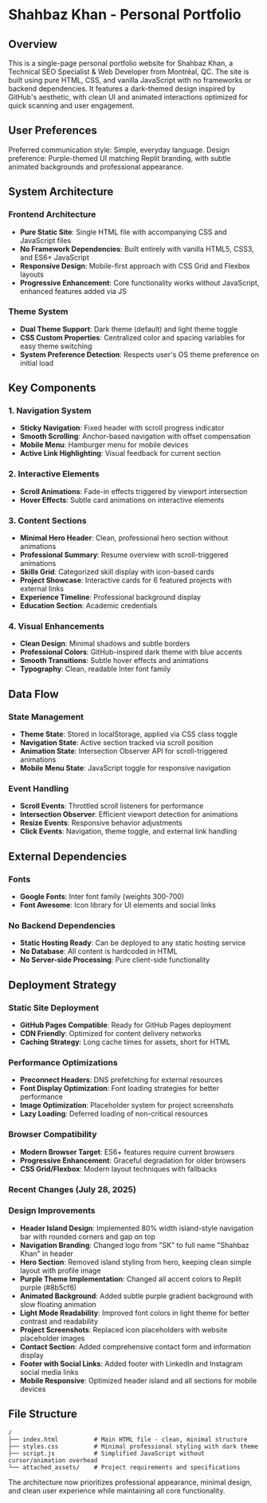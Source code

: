 # Shahbaz Khan - Personal Portfolio

## Overview

This is a single-page personal portfolio website for Shahbaz Khan, a Technical SEO Specialist & Web Developer from Montréal, QC. The site is built using pure HTML, CSS, and vanilla JavaScript with no frameworks or backend dependencies. It features a dark-themed design inspired by GitHub's aesthetic, with clean UI and animated interactions optimized for quick scanning and user engagement.

## User Preferences

Preferred communication style: Simple, everyday language.
Design preference: Purple-themed UI matching Replit branding, with subtle animated backgrounds and professional appearance.

## System Architecture

### Frontend Architecture
- **Pure Static Site**: Single HTML file with accompanying CSS and JavaScript files
- **No Framework Dependencies**: Built entirely with vanilla HTML5, CSS3, and ES6+ JavaScript
- **Responsive Design**: Mobile-first approach with CSS Grid and Flexbox layouts
- **Progressive Enhancement**: Core functionality works without JavaScript, enhanced features added via JS

### Theme System
- **Dual Theme Support**: Dark theme (default) and light theme toggle
- **CSS Custom Properties**: Centralized color and spacing variables for easy theme switching
- **System Preference Detection**: Respects user's OS theme preference on initial load

## Key Components

### 1. Navigation System
- **Sticky Navigation**: Fixed header with scroll progress indicator
- **Smooth Scrolling**: Anchor-based navigation with offset compensation
- **Mobile Menu**: Hamburger menu for mobile devices
- **Active Link Highlighting**: Visual feedback for current section

### 2. Interactive Elements
- **Scroll Animations**: Fade-in effects triggered by viewport intersection
- **Hover Effects**: Subtle card animations on interactive elements

### 3. Content Sections
- **Minimal Hero Header**: Clean, professional hero section without animations
- **Professional Summary**: Resume overview with scroll-triggered animations
- **Skills Grid**: Categorized skill display with icon-based cards
- **Project Showcase**: Interactive cards for 6 featured projects with external links
- **Experience Timeline**: Professional background display
- **Education Section**: Academic credentials

### 4. Visual Enhancements
- **Clean Design**: Minimal shadows and subtle borders
- **Professional Colors**: GitHub-inspired dark theme with blue accents
- **Smooth Transitions**: Subtle hover effects and animations
- **Typography**: Clean, readable Inter font family

## Data Flow

### State Management
- **Theme State**: Stored in localStorage, applied via CSS class toggle
- **Navigation State**: Active section tracked via scroll position
- **Animation State**: Intersection Observer API for scroll-triggered animations
- **Mobile Menu State**: JavaScript toggle for responsive navigation

### Event Handling
- **Scroll Events**: Throttled scroll listeners for performance
- **Intersection Observer**: Efficient viewport detection for animations
- **Resize Events**: Responsive behavior adjustments
- **Click Events**: Navigation, theme toggle, and external link handling

## External Dependencies

### Fonts
- **Google Fonts**: Inter font family (weights 300-700)
- **Font Awesome**: Icon library for UI elements and social links

### No Backend Dependencies
- **Static Hosting Ready**: Can be deployed to any static hosting service
- **No Database**: All content is hardcoded in HTML
- **No Server-side Processing**: Pure client-side functionality

## Deployment Strategy

### Static Site Deployment
- **GitHub Pages Compatible**: Ready for GitHub Pages deployment
- **CDN Friendly**: Optimized for content delivery networks
- **Caching Strategy**: Long cache times for assets, short for HTML

### Performance Optimizations
- **Preconnect Headers**: DNS prefetching for external resources
- **Font Display Optimization**: Font loading strategies for better performance
- **Image Optimization**: Placeholder system for project screenshots
- **Lazy Loading**: Deferred loading of non-critical resources

### Browser Compatibility
- **Modern Browser Target**: ES6+ features require current browsers
- **Progressive Enhancement**: Graceful degradation for older browsers
- **CSS Grid/Flexbox**: Modern layout techniques with fallbacks

### Recent Changes (July 28, 2025)

### Design Improvements
- **Header Island Design**: Implemented 80% width island-style navigation bar with rounded corners and gap on top
- **Navigation Branding**: Changed logo from "SK" to full name "Shahbaz Khan" in header
- **Hero Section**: Removed island styling from hero, keeping clean simple layout with profile image
- **Purple Theme Implementation**: Changed all accent colors to Replit purple (#8b5cf6)
- **Animated Background**: Added subtle purple gradient background with slow floating animation
- **Light Mode Readability**: Improved font colors in light theme for better contrast and readability
- **Project Screenshots**: Replaced icon placeholders with website placeholder images
- **Contact Section**: Added comprehensive contact form and information display
- **Footer with Social Links**: Added footer with LinkedIn and Instagram social media links
- **Mobile Responsive**: Optimized header island and all sections for mobile devices

## File Structure
```
/
├── index.html          # Main HTML file - clean, minimal structure
├── styles.css          # Minimal professional styling with dark theme
├── script.js           # Simplified JavaScript without cursor/animation overhead
└── attached_assets/    # Project requirements and specifications
```

The architecture now prioritizes professional appearance, minimal design, and clean user experience while maintaining all core functionality.